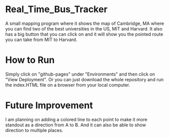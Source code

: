 # Real_Time_Bus_Tracker

A small mapping program where it shows the map of Cambridge, MA where you can find two of the best universities in the US, MIT and Harvard. It also has a big button that you can click on and it will show you the pointed route you can take from MIT to Harvard.

# How to Run

Simply click on "github-pages" under "Environments" and then click on "View Deployment". Or you can just download the whole repository and run the index.HTML file on a browser from your local computer.

# Future Improvement

I am planning on adding a colored line to each point to make it more standout as a direction from A to B. And it can also be able to show direction to multiple places.
